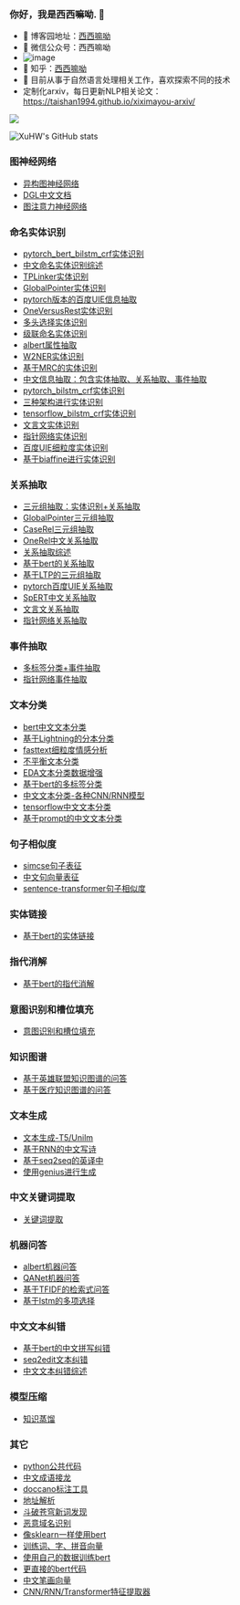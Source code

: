 <!--
### Hi there 👋
**taishan1994/taishan1994** is a ✨ _special_ ✨ repository because its `README.md` (this file) appears on your GitHub profile.

Here are some ideas to get you started:

- 🔭 I’m currently working on ...
- 🌱 I’m currently learning ...
- 👯 I’m looking to collaborate on ...
- 🤔 I’m looking for help with ...
- 💬 Ask me about ...
- 📫 How to reach me: ...
- 😄 Pronouns: ...
- ⚡ Fun fact: ...
-->
### 你好，我是西西嘛呦. 👋

- 🌱 博客园地址：<a href="https://www.cnblogs.com/xiximayou/">西西嘛呦</a>
- 👯 微信公众号：西西嘛呦
- ![image](https://user-images.githubusercontent.com/27845149/185775092-dff60fa2-ce4a-469b-96a7-fc2dd9f8cb33.png)
- 🔭 知乎：<a href="https://www.zhihu.com/people/gong-ou-bo">西西嘛呦</a>
- 🤔 目前从事于自然语言处理相关工作，喜欢探索不同的技术
- 定制化arxiv，每日更新NLP相关论文：https://taishan1994.github.io/xiximayou-arxiv/


![](https://komarev.com/ghpvc/?username=taishan1994&color=ff69b4&style=for-the-badge)
<!--
<strong>Check out my work below!</strong>
<br><br>
<a href="https://github.com/taishan1994">
  <img src="https://badges.pufler.dev/visits/taishan1994/taishan1994?style=flat-square&color=black&logo=github">
</a>
<a href="https://github.com/taishan1994">
  <img src="https://badges.pufler.dev/years/taishan1994?style=flat-square&color=black&logo=github">
</a>
<a href="https://github.com/taishan1994?tab=repositories">
  <img src="https://badges.pufler.dev/repos/taishan1994?style=flat-square&color=black&logo=github">
</a>
<a href="https://github.com/taishan1994">

  <img src="https://badges.pufler.dev/commits/monthly/taishan1994?style=flat-square&color=black&logo=github">
</a>
<br><br>
-->
![XuHW's GitHub stats](https://github-readme-stats.vercel.app/api?username=taishan1994)
<!--&show_icons=true&theme=aura
<img src="https://github-readme-stats.vercel.app/api?username=taishan1994&show_icons=true&hide_border=true">
-->

### 图神经网络

- [异构图神经网络](https://github.com/taishan1994/pytorch_HAN)
- [DGL中文文档](https://github.com/taishan1994/DGL_Chinese_Manual)
- [图注意力神经网络](https://github.com/taishan1994/pytorch_gat)

### 命名实体识别

- [pytorch_bert_bilstm_crf实体识别](https://github.com/taishan1994/pytorch_bert_bilstm_crf_ner)
- [中文命名实体识别综述](https://github.com/taishan1994/awesome-chinese-ner)
- [TPLinker实体识别](https://github.com/taishan1994/pytorch_TPLinker_Plus_Ner)
- [GlobalPointer实体识别](https://github.com/taishan1994/pytorch_GlobalPointer_Ner)
- [pytorch版本的百度UIE信息抽取](https://github.com/taishan1994/pytorch_uie_ner)
- [OneVersusRest实体识别](https://github.com/taishan1994/pytorch_OneVersusRest_Ner)
- [多头选择实体识别](https://github.com/taishan1994/pytorch_Multi_Head_Selection_Ner)
- [级联命名实体识别](https://github.com/taishan1994/pytorch_Cascade_Bert_Ner)
- [albert属性抽取](https://github.com/taishan1994/pytorch_chinese_albert_attribute_extraction)
- [W2NER实体识别](https://github.com/taishan1994/W2NER_predict)
- [基于MRC的实体识别](https://github.com/taishan1994/BERT_MRC_NER_chinese)
- [中文信息抽取：包含实体抽取、关系抽取、事件抽取](https://github.com/taishan1994/chinese_information_extraction)
- [pytorch_bilstm_crf实体识别](https://github.com/taishan1994/pytorch_bilstm_crf_chinese_ner)
- [三种架构进行实体识别](https://github.com/taishan1994/pytorch_ner_v1)
- [tensorflow_bilstm_crf实体识别](https://github.com/taishan1994/tensorflow-bilstm-crf)
- [文言文实体识别](https://github.com/taishan1994/classical_chinese_extraction)
- [指针网络实体识别](https://github.com/taishan1994/PointerNet_Chinese_Information_Extraction)
- [百度UIE细粒度实体识别](https://github.com/taishan1994/UIE_CLUENER)
- [基于biaffine进行实体识别](https://github.com/taishan1994/pytorch_chinese_biaffine_ner)

### 关系抽取

- [三元组抽取：实体识别+关系抽取](https://github.com/taishan1994/pytorch_triple_extraction)
- [GlobalPointer三元组抽取](https://github.com/taishan1994/pytorch_GlobalPointer_triple_extraction)
- [CaseRel三元组抽取](https://github.com/taishan1994/pytorch_casrel_triple_extraction)
- [OneRel中文关系抽取](https://github.com/taishan1994/OneRel_chinese)
- [关系抽取综述](https://github.com/taishan1994/awesome-relation-extraction)
- [基于bert的关系抽取](https://github.com/taishan1994/pytorch_bert_relation_extraction)
- [基于LTP的三元组抽取](https://github.com/taishan1994/ltp_triple_extraction)
- [pytorch百度UIE关系抽取](https://github.com/taishan1994/pytorch_uie_re)
- [SpERT中文关系抽取](https://github.com/taishan1994/SpERT_chinese)
- [文言文关系抽取](https://github.com/taishan1994/classical_chinese_extraction)
- [指针网络关系抽取](https://github.com/taishan1994/PointerNet_Chinese_Information_Extraction)

### 事件抽取

- [多标签分类+事件抽取](https://github.com/taishan1994/pytorch_bert_event_extraction)
- [指针网络事件抽取](https://github.com/taishan1994/PointerNet_Chinese_Information_Extraction)

### 文本分类

- [bert中文文本分类](https://github.com/taishan1994/pytorch_bert_chinese_classification)
- [基于Lightning的分本分类](https://github.com/taishan1994/pytorch_lightning_text_classification)
- [fasttext细粒度情感分析](https://github.com/taishan1994/fasttext_chinese_ABSA)
- [不平衡文本分类](https://github.com/taishan1994/pytorch_unbalanced_text_classification)
- [EDA文本分类数据增强](https://github.com/taishan1994/eda_for_chinese_text_classification)
- [基于bert的多标签分类](https://github.com/taishan1994/pytorch_bert_multi_classification)
- [中文文本分类-各种CNN/RNN模型](https://github.com/taishan1994/pytorch_chinese_text_classification)
- [tensorflow中文文本分类](https://github.com/taishan1994/tensorflow-text-classification)
- [基于prompt的中文文本分类](https://github.com/taishan1994/prompt_text_classification)

### 句子相似度

- [simcse句子表征](https://github.com/taishan1994/simcse_chinese_sentence_vector)
- [中文句向量表征](https://github.com/taishan1994/chinese_sentence_embeddings)
- [sentence-transformer句子相似度](https://github.com/taishan1994/sbert_text_similarity)

### 实体链接

- [基于bert的实体链接](https://github.com/taishan1994/pytorch_bert_entity_linking)

### 指代消解

- [基于bert的指代消解](https://github.com/taishan1994/pytorch_bert_coreference_resolution)

### 意图识别和槽位填充

- [意图识别和槽位填充](https://github.com/taishan1994/pytorch_bert_intent_classification_and_slot_filling)

### 知识图谱

- [基于英雄联盟知识图谱的问答](https://github.com/taishan1994/lol_knowledge_graph_qa)
- [基于医疗知识图谱的问答](https://github.com/taishan1994/medical_question_and_answer_knowledge_graph)

### 文本生成

- [文本生成-T5/Unilm](https://github.com/taishan1994/pytorch_Chinese_Generate)
- [基于RNN的中文写诗](https://github.com/taishan1994/pytorch_peot_rnn)
- [基于seq2seq的英译中](https://github.com/taishan1994/seq2seq_english_to_chinese)
- [使用genius进行生成](https://github.com/taishan1994/genius_for_your_data)

### 中文关键词提取

- [关键词提取](https://github.com/taishan1994/chinese_keyword_extraction)

### 机器问答

- [albert机器问答](https://github.com/taishan1994/pytorch_albert_qa)
- [QANet机器问答](https://github.com/taishan1994/pytorch_chinese_QANet_cmrc2018)
- [基于TFIDF的检索式问答](https://github.com/taishan1994/WebQA_tfidf)
- [基于lstm的多项选择](https://github.com/taishan1994/pytorch_chinese_multiple_choice)

### 中文文本纠错
- [基于bert的中文拼写纠错](https://github.com/taishan1994/pytorch_bert_chinese_spell_correction)
- [seq2edit文本纠错](https://github.com/taishan1994/Gector_chinese)
- [中文文本纠错综述](https://github.com/taishan1994/awesome-chinese-text-correction)

### 模型压缩

- [知识蒸馏](https://github.com/taishan1994/pytorch_knowledge_distillation)

### 其它

- [python公共代码](https://github.com/taishan1994/python_common_code_collection)
- [中文成语接龙](https://github.com/taishan1994/chinese_chengyujielong)
- [doccano标注工具](https://github.com/taishan1994/doccano_export)
- [地址解析](https://github.com/taishan1994/address_normalize)
- [斗破苍穹新词发现](https://github.com/taishan1994/dpcq_new_word_find)
- [恶意域名识别](https://github.com/taishan1994/fasttext_chinese_ABSA)
- [像sklearn一样使用bert](https://github.com/taishan1994/bert-sklearn-chinese)
- [训练词、字、拼音向量](https://github.com/taishan1994/python3_wiki_word2vec)
- [使用自己的数据训练bert](https://github.com/taishan1994/train_bert_use_your_data)
- [更直接的bert代码](https://github.com/taishan1994/pytorch_simple_bert)
- [中文笔画向量](https://github.com/taishan1994/stroke2vec)
- [CNN/RNN/Transformer特征提取器](https://github.com/taishan1994/pytorch_cnn_rnn_transformer)
